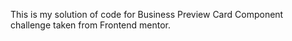 This is my solution of code for Business Preview Card Component challenge taken from Frontend mentor.